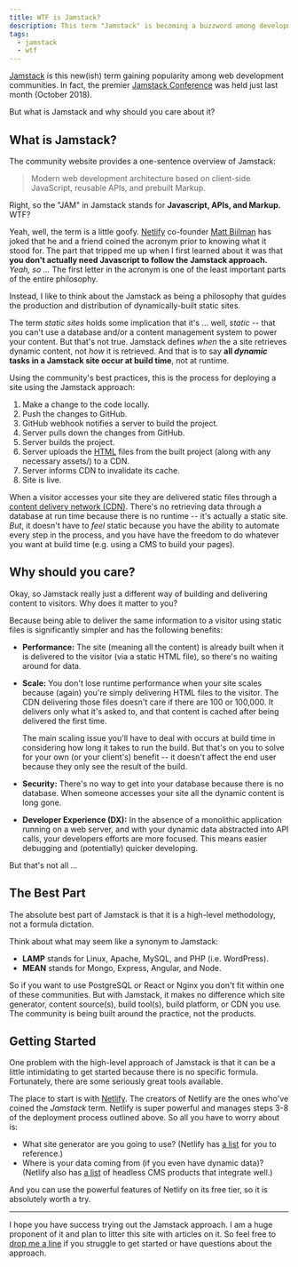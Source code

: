 ```yaml
---
title: WTF is Jamstack?
description: This term "Jamstack" is becoming a buzzword among development communities. But what does it mean and why should you care about it?
tags:
  - jamstack
  - wtf
---
```


[Jamstack](https://jamstack.org/) is this new(ish) term gaining popularity among web development communities. In fact, the premier [Jamstack Conference](https://jamstackconf.com/) was held just last month (October 2018).

But what is Jamstack and why should you care about it?

## What is Jamstack?

The community website provides a one-sentence overview of Jamstack:

> Modern web development architecture based on client-side JavaScript, reusable APIs, and prebuilt Markup.

Right, so the "JAM" in Jamstack stands for **Javascript, APIs, and Markup.** WTF?

Yeah, well, the term is a little goofy. [Netlify](https://www.netlify.com/) co-founder [Matt Biilman](https://twitter.com/biilmann) has joked that he and a friend coined the acronym prior to knowing what it stood for. The part that tripped me up when I first learned about it was that **you don't actually need Javascript to follow the Jamstack approach.** _Yeah, so ..._ The first letter in the acronym is one of the least important parts of the entire philosophy.

Instead, I like to think about the Jamstack as being a philosophy that guides the production and distribution of dynamically-built static sites.

The term _static sites_ holds some implication that it's ... well, _static_ -- that you can't use a database and/or a content management system to power your content. But that's not true. Jamstack defines _when_ the a site retrieves dynamic content, not _how_ it is retrieved. And that is to say **all _dynamic_ tasks in a Jamstack site occur at build time**, not at runtime.

Using the community's best practices, this is the process for deploying a site using the Jamstack approach:

1. Make a change to the code locally.
2. Push the changes to GitHub.
3. GitHub webhook notifies a server to build the project.
4. Server pulls down the changes from GitHub.
5. Server builds the project.
6. Server uploads the [HTML](/blog/wtf-is-html/) files from the built project (along with any necessary assets/) to a CDN.
7. Server informs CDN to invalidate its cache.
8. Site is live.

When a visitor accesses your site they are delivered static files through a [content delivery network (CDN)](https://en.wikipedia.org/wiki/Content_delivery_network). There's no retrieving data through a database at run time because there is no runtime -- it's actually a static site. _But_, it doesn't have to _feel_ static because you have the ability to automate every step in the process, and you have have the freedom to do whatever you want at build time (e.g. using a CMS to build your pages).

## Why should you care?

Okay, so Jamstack really just a different way of building and delivering content to visitors. Why does it matter to you?

Because being able to deliver the same information to a visitor using static files is significantly simpler and has the following benefits:

- **Performance:** The site (meaning all the content) is already built when it is delivered to the visitor (via a static HTML file), so there's no waiting around for data.

- **Scale:** You don't lose runtime performance when your site scales because (again) you're simply delivering HTML files to the visitor. The CDN delivering those files doesn't care if there are 100 or 100,000. It delivers only what it's asked to, and that content is cached after being delivered the first time.

  The main scaling issue you'll have to deal with occurs at build time in considering how long it takes to run the build. But that's on you to solve for your own (or your client's) benefit -- it doesn't affect the end user because they only see the result of the build.

- **Security:** There's no way to get into your database because there is no database. When someone accesses your site all the dynamic content is long gone.

- **Developer Experience (DX):** In the absence of a monolithic application running on a web server, and with your dynamic data abstracted into API calls, your developers efforts are more focused. This means easier debugging and (potentially) quicker developing.

But that's not all ...

## The Best Part

The absolute best part of Jamstack is that it is a high-level methodology, not a formula dictation.

Think about what may seem like a synonym to Jamstack:

- **LAMP** stands for Linux, Apache, MySQL, and PHP (i.e. WordPress).
- **MEAN** stands for Mongo, Express, Angular, and Node.

So if you want to use PostgreSQL or React or Nginx you don't fit within one of these communities. But with Jamstack, it makes no difference which site generator, content source(s), build tool(s), build platform, or CDN you use. The community is being built around the practice, not the products.

## Getting Started

One problem with the high-level approach of Jamstack is that it can be a little intimidating to get started because there is no specific formula. Fortunately, there are some seriously great tools available.

The place to start is with [Netlify](https://netlify.com). The creators of Netlify are the ones who've coined the _Jamstack_ term. Netlify is super powerful and manages steps 3-8 of the deployment process outlined above. So all you have to worry about is:

- What site generator are you going to use? (Netlify has [a list](https://www.staticgen.com/) for you to reference.)
- Where is your data coming from (if you even have dynamic data)? (Netlify also has [a list](https://headlesscms.org/) of headless CMS products that integrate well.)

And you can use the powerful features of Netlify on its free tier, so it is absolutely worth a try.

---

I hope you have success trying out the Jamstack approach. I am a huge proponent of it and plan to litter this site with articles on it. So feel free to [drop me a line](https://twitter.com/seancdavis29) if you struggle to get started or have questions about the approach.
